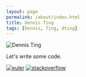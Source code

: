 ```yaml
---
layout: page
permalink: /about/index.html
title: Dennis Ting
tags: [Dennis, Ting, dting]
---
```


  <img src="{{ site.url }}/images/page/about/dting.jpg" alt="Dennis Ting">


Let's write some code.

[![euler](https://projecteuler.net/profile/dting.png)](https://projecteuler.net/) [![stackoverflow](http://stackoverflow.com/users/flair/635411.png)](http://stackoverflow.com/users/635411/dting)
